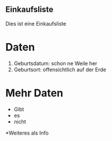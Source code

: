 ## Einkaufsliste
Dies ist eine Einkaufsliste

# Daten
1. Geburtsdatum: schon ne Weile her
2. Geburtsort: offensichtlich auf der Erde


# Mehr Daten
- Gibt
- es
- nicht

*Weiteres als Info
